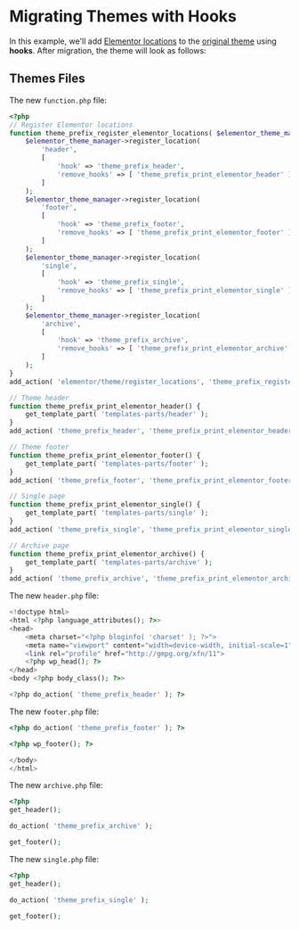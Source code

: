 # Migrating Themes with Hooks

<Badge type="tip" vertical="top" text="Elementor Pro" /> <Badge type="warning" vertical="top" text="Intermediate" />

In this example, we'll add [Elementor locations](/themes/theme-locations) to the [original theme](/themes/original-theme) using **hooks**. After migration, the theme will look as follows:

## Themes Files

The new `function.php` file:

```php
<?php
// Register Elementor locations
function theme_prefix_register_elementor_locations( $elementor_theme_manager ) {
	$elementor_theme_manager->register_location(
		'header',
		[
			'hook' => 'theme_prefix_header',
			'remove_hooks' => [ 'theme_prefix_print_elementor_header' ],
		]
	);
	$elementor_theme_manager->register_location(
		'footer',
		[
			'hook' => 'theme_prefix_footer',
			'remove_hooks' => [ 'theme_prefix_print_elementor_footer' ],
		]
	);
	$elementor_theme_manager->register_location(
		'single',
		[
			'hook' => 'theme_prefix_single',
			'remove_hooks' => [ 'theme_prefix_print_elementor_single' ],
		]
	);
	$elementor_theme_manager->register_location(
		'archive',
		[
			'hook' => 'theme_prefix_archive',
			'remove_hooks' => [ 'theme_prefix_print_elementor_archive' ],
		]
	);
}
add_action( 'elementor/theme/register_locations', 'theme_prefix_register_elementor_locations' );

// Theme header
function theme_prefix_print_elementor_header() {
	get_template_part( 'templates-parts/header' );
}
add_action( 'theme_prefix_header', 'theme_prefix_print_elementor_header' );

// Theme footer
function theme_prefix_print_elementor_footer() {
	get_template_part( 'templates-parts/footer' );
}
add_action( 'theme_prefix_footer', 'theme_prefix_print_elementor_footer' );

// Single page
function theme_prefix_print_elementor_single() {
	get_template_part( 'templates-parts/single' );
}
add_action( 'theme_prefix_single', 'theme_prefix_print_elementor_single' );

// Archive page
function theme_prefix_print_elementor_archive() {
	get_template_part( 'templates-parts/archive' );
}
add_action( 'theme_prefix_archive', 'theme_prefix_print_elementor_archive' );
```

The new `header.php` file:

```php
<!doctype html>
<html <?php language_attributes(); ?>>
<head>
	<meta charset="<?php bloginfo( 'charset' ); ?>">
	<meta name="viewport" content="width=device-width, initial-scale=1">
	<link rel="profile" href="http://gmpg.org/xfn/11">
	<?php wp_head(); ?>
</head>
<body <?php body_class(); ?>>

<?php do_action( 'theme_prefix_header' ); ?>
```

The new `footer.php` file:

```php
<?php do_action( 'theme_prefix_footer' ); ?>

<?php wp_footer(); ?>

</body>
</html>
```

The new `archive.php` file:

```php
<?php
get_header();

do_action( 'theme_prefix_archive' );

get_footer();
```

The new `single.php` file:

```php
<?php
get_header();

do_action( 'theme_prefix_single' );

get_footer();
```
